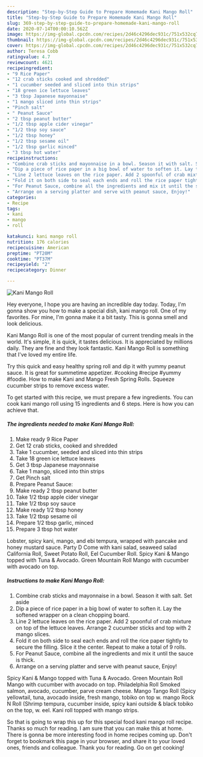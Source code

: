 ```yaml
---
description: "Step-by-Step Guide to Prepare Homemade Kani Mango Roll"
title: "Step-by-Step Guide to Prepare Homemade Kani Mango Roll"
slug: 369-step-by-step-guide-to-prepare-homemade-kani-mango-roll
date: 2020-07-14T00:00:10.562Z
image: https://img-global.cpcdn.com/recipes/2d46c4296dec931c/751x532cq70/kani-mango-roll-recipe-main-photo.jpg
thumbnail: https://img-global.cpcdn.com/recipes/2d46c4296dec931c/751x532cq70/kani-mango-roll-recipe-main-photo.jpg
cover: https://img-global.cpcdn.com/recipes/2d46c4296dec931c/751x532cq70/kani-mango-roll-recipe-main-photo.jpg
author: Teresa Cobb
ratingvalue: 4.7
reviewcount: 4621
recipeingredient:
- "9 Rice Paper"
- "12 crab sticks cooked and shredded"
- "1 cucumber seeded and sliced into thin strips"
- "18 green ice lettuce leaves"
- "3 tbsp Japanese mayonnaise"
- "1 mango sliced into thin strips"
- "Pinch salt"
- " Peanut Sauce"
- "2 tbsp peanut butter"
- "1/2 tbsp apple cider vinegar"
- "1/2 tbsp soy sauce"
- "1/2 tbsp honey"
- "1/2 tbsp sesame oil"
- "1/2 tbsp garlic minced"
- "3 tbsp hot water"
recipeinstructions:
- "Combine crab sticks and mayonnaise in a bowl. Season it with salt. Set aside"
- "Dip a piece of rice paper in a big bowl of water to soften it. Lay the softened wrapper on a clean chopping board."
- "Line 2 lettuce leaves on the rice paper. Add 2 spoonful of crab mixture on top of the lettuce leaves. Arrange 2 cucumber sticks and top with 2 mango slices."
- "Fold it on both side to seal each ends and roll the rice paper tightly to secure the filling. Slice it the center. Repeat to make a total of 9 rolls."
- "For Peanut Sauce, combine all the ingredients and mix it until the sauce is thick."
- "Arrange on a serving platter and serve with peanut sauce, Enjoy!"
categories:
- Recipe
tags:
- kani
- mango
- roll

katakunci: kani mango roll 
nutrition: 176 calories
recipecuisine: American
preptime: "PT20M"
cooktime: "PT37M"
recipeyield: "2"
recipecategory: Dinner

---
```



![Kani Mango Roll](https://img-global.cpcdn.com/recipes/2d46c4296dec931c/751x532cq70/kani-mango-roll-recipe-main-photo.jpg)

Hey everyone, I hope you are having an incredible day today. Today, I'm gonna show you how to make a special dish, kani mango roll. One of my favorites. For mine, I'm gonna make it a bit tasty. This is gonna smell and look delicious.

Kani Mango Roll is one of the most popular of current trending meals in the world. It's simple, it is quick, it tastes delicious. It is appreciated by millions daily. They are fine and they look fantastic. Kani Mango Roll is something that I've loved my entire life.

Try this quick and easy healthy spring roll and dip it with yummy peanut sauce. It is great for summetime appetizer. #cooking #recipe #yummy #foodie. How to make Kani and Mango Fresh Spring Rolls. Squeeze cucumber strips to remove excess water.


To get started with this recipe, we must prepare a few ingredients. You can cook kani mango roll using 15 ingredients and 6 steps. Here is how you can achieve that.

<!--inarticleads1-->

##### The ingredients needed to make Kani Mango Roll:

1. Make ready 9 Rice Paper
1. Get 12 crab sticks, cooked and shredded
1. Take 1 cucumber, seeded and sliced into thin strips
1. Take 18 green ice lettuce leaves
1. Get 3 tbsp Japanese mayonnaise
1. Take 1 mango, sliced into thin strips
1. Get Pinch salt
1. Prepare  Peanut Sauce:
1. Make ready 2 tbsp peanut butter
1. Take 1/2 tbsp apple cider vinegar
1. Take 1/2 tbsp soy sauce
1. Make ready 1/2 tbsp honey
1. Take 1/2 tbsp sesame oil
1. Prepare 1/2 tbsp garlic, minced
1. Prepare 3 tbsp hot water


Lobster, spicy kani, mango, and ebi tempura, wrapped with pancake and honey mustard sauce. Party D Come with kani salad, seaweed salad California Roll, Sweet Potato Roll, Eel Cucumber Roll. Spicy Kani &amp; Mango topped with Tuna &amp; Avocado. Green Mountain Roll Mango with cucumber with avocado on top. 

<!--inarticleads2-->

##### Instructions to make Kani Mango Roll:

1. Combine crab sticks and mayonnaise in a bowl. Season it with salt. Set aside
1. Dip a piece of rice paper in a big bowl of water to soften it. Lay the softened wrapper on a clean chopping board.
1. Line 2 lettuce leaves on the rice paper. Add 2 spoonful of crab mixture on top of the lettuce leaves. Arrange 2 cucumber sticks and top with 2 mango slices.
1. Fold it on both side to seal each ends and roll the rice paper tightly to secure the filling. Slice it the center. Repeat to make a total of 9 rolls.
1. For Peanut Sauce, combine all the ingredients and mix it until the sauce is thick.
1. Arrange on a serving platter and serve with peanut sauce, Enjoy!


Spicy Kani &amp; Mango topped with Tuna &amp; Avocado. Green Mountain Roll Mango with cucumber with avocado on top. Philadelphia Roll Smoked salmon, avocado, cucumber, parve cream cheese. Mango Tango Roll (Spicy yellowtail, tuna, avocado inside, fresh mango, tobiko on top w. mango Rock N Roll (Shrimp tempura, cucumber inside, spicy kani outside &amp; black tobiko on the top, w. eel. Kani roll topped with mango strips. 

So that is going to wrap this up for this special food kani mango roll recipe. Thanks so much for reading. I am sure that you can make this at home. There is gonna be more interesting food in home recipes coming up. Don't forget to bookmark this page in your browser, and share it to your loved ones, friends and colleague. Thank you for reading. Go on get cooking!
